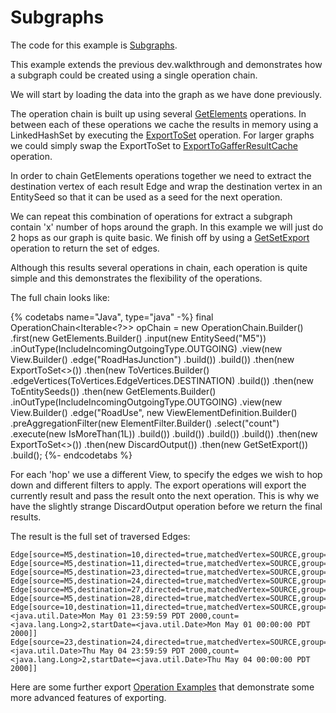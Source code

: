 # Subgraphs

The code for this example is [Subgraphs](https://github.com/gchq/gaffer-doc/blob/master/src/main/java/uk/gov/gchq/gaffer/doc/user/walkthrough/Subgraphs.java).

This example extends the previous dev.walkthrough and demonstrates how a subgraph could be created using a single operation chain.

We will start by loading the data into the graph as we have done previously.

The operation chain is built up using several [GetElements](ref://../../javadoc/gaffer/uk/gov/gchq/gaffer/operation/impl/get/GetElements.html) operations. 
In between each of these operations we cache the results in memory using a LinkedHashSet by executing the [ExportToSet](ref://../../javadoc/gaffer/uk/gov/gchq/gaffer/operation/impl/export/set/ExportToSet.html) operation. 
For larger graphs we could simply swap the ExportToSet to [ExportToGafferResultCache](ref://../../javadoc/gaffer/uk/gov/gchq/gaffer/operation/impl/export/resultcache/ExportToGafferResultCache.html) operation.

In order to chain GetElements operations together we need to extract the destination vertex of each result Edge and wrap the destination vertex in an EntitySeed so that it can be used as a seed for the next operation.

We can repeat this combination of operations for extract a subgraph contain 'x' number of hops around the graph. In this example we will just do 2 hops as our graph is quite basic. 
We finish off by using a [GetSetExport](ref://../../javadoc/gaffer/uk/gov/gchq/gaffer/operation/impl/export/set/GetSetExport.html) operation to return the set of edges.

Although this results several operations in chain, each operation is quite simple and this demonstrates the flexibility of the operations. 

The full chain looks like:


{% codetabs name="Java", type="java" -%}
final OperationChain<Iterable<?>> opChain = new OperationChain.Builder()
        .first(new GetElements.Builder()
                .input(new EntitySeed("M5"))
                .inOutType(IncludeIncomingOutgoingType.OUTGOING)
                .view(new View.Builder()
                        .edge("RoadHasJunction")
                        .build())
                .build())
        .then(new ExportToSet<>())
        .then(new ToVertices.Builder()
                .edgeVertices(ToVertices.EdgeVertices.DESTINATION)
                .build())
        .then(new ToEntitySeeds())
        .then(new GetElements.Builder()
                .inOutType(IncludeIncomingOutgoingType.OUTGOING)
                .view(new View.Builder()
                        .edge("RoadUse", new ViewElementDefinition.Builder()
                                .preAggregationFilter(new ElementFilter.Builder()
                                        .select("count")
                                        .execute(new IsMoreThan(1L))
                                        .build())
                                .build())
                        .build())
                .build())
        .then(new ExportToSet<>())
        .then(new DiscardOutput())
        .then(new GetSetExport())
        .build();
{%- endcodetabs %}


For each 'hop' we use a different View, to specify the edges we wish to hop down and different filters to apply. 
The export operations will export the currently result and pass the result onto the next operation. This is why we have the slightly strange DiscardOutput operation before we return the final results. 

The result is the full set of traversed Edges:

```
Edge[source=M5,destination=10,directed=true,matchedVertex=SOURCE,group=RoadHasJunction,properties=Properties[]]
Edge[source=M5,destination=11,directed=true,matchedVertex=SOURCE,group=RoadHasJunction,properties=Properties[]]
Edge[source=M5,destination=23,directed=true,matchedVertex=SOURCE,group=RoadHasJunction,properties=Properties[]]
Edge[source=M5,destination=24,directed=true,matchedVertex=SOURCE,group=RoadHasJunction,properties=Properties[]]
Edge[source=M5,destination=27,directed=true,matchedVertex=SOURCE,group=RoadHasJunction,properties=Properties[]]
Edge[source=M5,destination=28,directed=true,matchedVertex=SOURCE,group=RoadHasJunction,properties=Properties[]]
Edge[source=10,destination=11,directed=true,matchedVertex=SOURCE,group=RoadUse,properties=Properties[endDate=<java.util.Date>Mon May 01 23:59:59 PDT 2000,count=<java.lang.Long>2,startDate=<java.util.Date>Mon May 01 00:00:00 PDT 2000]]
Edge[source=23,destination=24,directed=true,matchedVertex=SOURCE,group=RoadUse,properties=Properties[endDate=<java.util.Date>Thu May 04 23:59:59 PDT 2000,count=<java.lang.Long>2,startDate=<java.util.Date>Thu May 04 00:00:00 PDT 2000]]

```

Here are some further export [Operation Examples](../operations/contents) that demonstrate some more advanced features of exporting. 
